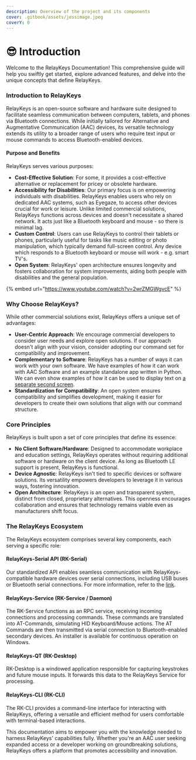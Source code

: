 ```yaml
---
description: Overview of the project and its components
cover: .gitbook/assets/jessimage.jpeg
coverY: 0
---
```


# 😎 Introduction

Welcome to the RelayKeys Documentation! This comprehensive guide will help you swiftly get started, explore advanced features, and delve into the unique concepts that define RelayKeys.

### Introduction to RelayKeys

RelayKeys is an open-source software and hardware suite designed to facilitate seamless communication between computers, tablets, and phones via Bluetooth connections. While initially tailored for Alternative and Augmentative Communication (AAC) devices, its versatile technology extends its utility to a broader range of users who require text input or mouse commands to access Bluetooth-enabled devices.

#### Purpose and Benefits

RelayKeys serves various purposes:

* **Cost-Effective Solution**: For some, it provides a cost-effective alternative or replacement for pricey or obsolete hardware.
* **Accessibility for Disabilities**: Our primary focus is on empowering individuals with disabilities. RelayKeys enables users who rely on dedicated AAC systems, such as Eyegaze, to access other devices crucial for work or leisure. Unlike limited commercial solutions, RelayKeys functions across devices and doesn't necessitate a shared network. It acts just like a Bluetooth keyboard and mouse - so there is minimal lag.&#x20;
* **Custom Control**: Users can use RelayKeys to control their tablets or phones, particularly useful for tasks like music editing or photo manipulation, which typically demand full-screen control. Any device which responds to a Bluetooth keyboard or mouse will work - e.g. smart TV's.
* **Open System**: RelayKeys' open architecture ensures longevity and fosters collaboration for system improvements, aiding both people with disabilities and the general population.

{% embed url="https://www.youtube.com/watch?v=2wrZMGWgvcE" %}

### Why Choose RelayKeys?

While other commercial solutions exist, RelayKeys offers a unique set of advantages:

* **User-Centric Approach**: We encourage commercial developers to consider user needs and explore open solutions. If our approach doesn't align with your vision, consider adopting our command set for compatibility and improvement.
* **Complementary to Software**: RelayKeys has a number of ways it can work with your own software. We have examples of how it can work with AAC Software and an example standalone app written in Python. We can even show examples of how it can be used to display text on [a separate second screen](https://github.com/AceCentre/open-ble-screen).&#x20;
* **Standardization for Compatibility**: An open system ensures compatibility and simplifies development, making it easier for developers to create their own solutions that align with our command structure.

### Core Principles

RelayKeys is built upon a set of core principles that define its essence:

* **No Client Software/Hardware**: Designed to accommodate workplace and education settings, RelayKeys operates without requiring additional software or hardware on the client device. As long as Bluetooth LE support is present, RelayKeys is functional.
* **Device Agnostic**: RelayKeys isn't tied to specific devices or software solutions. Its versatility empowers developers to leverage it in various ways, fostering innovation.
* **Open Architecture**: RelayKeys is an open and transparent system, distinct from closed, proprietary alternatives. This openness encourages collaboration and ensures that technology remains viable even as manufacturers shift focus.

### The RelayKeys Ecosystem

The RelayKeys ecosystem comprises several key components, each serving a specific role:

#### RelayKeys-Serial API (RK-Serial)

Our standardized API enables seamless communication with RelayKeys-compatible hardware devices over serial connections, including USB buses or Bluetooth serial connections. For more information, refer to the [link](https://relaykeys.example.com/rk-serial).

#### RelayKeys-Service (RK-Service / Daemon)

The RK-Service functions as an RPC service, receiving incoming connections and processing commands. These commands are translated into AT-Commands, simulating HID Keyboard/Mouse actions. The AT Commands are then transmitted via serial connection to Bluetooth-enabled secondary devices. An installer is available for continuous operation on Windows.

#### RelayKeys-QT (RK-Desktop)

RK-Desktop is a windowed application responsible for capturing keystrokes and future mouse inputs. It forwards this data to the RelayKeys Service for processing.

#### RelayKeys-CLI (RK-CLI)

The RK-CLI provides a command-line interface for interacting with RelayKeys, offering a versatile and efficient method for users comfortable with terminal-based interactions.

This documentation aims to empower you with the knowledge needed to harness RelayKeys' capabilities fully. Whether you're an AAC user seeking expanded access or a developer working on groundbreaking solutions, RelayKeys offers a platform that promotes accessibility and innovation.
